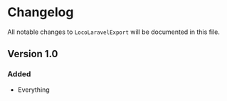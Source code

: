 # Changelog

All notable changes to `LocoLaravelExport` will be documented in this file.

## Version 1.0

### Added
- Everything
